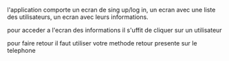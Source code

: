 l'application comporte un ecran de sing up/log in, un ecran avec une liste des utilisateurs, un ecran avec leurs informations.

pour acceder a l'ecran des informations il s'uffit de cliquer sur un utilisateur

pour faire retour il faut utiliser votre methode retour presente sur le telephone
